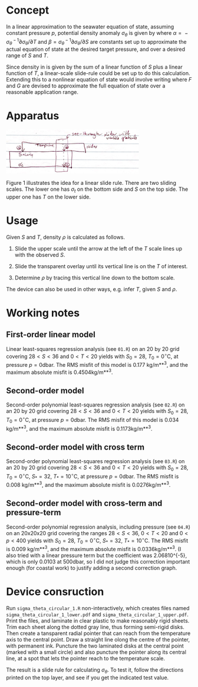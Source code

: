 Concept
=======

In a linear approximation to the seawater equation of state, assuming
constant pressure *p*, potential density anomaly *σ*<sub>*θ*</sub> is
given by where
*α* =  − *σ*<sub>*θ*</sub><sup> − 1</sup>∂*σ*<sub>*θ*</sub>/∂*T* and
*β* = *σ*<sub>*θ*</sub><sup> − 1</sup>∂*σ*<sub>*θ*</sub>/∂*S* are
constants set up to approximate the actual equation of state at the
desired target pressure, and over a desired range of *S* and *T*.

Since density in is given by the sum of a linear function of *S* plus a
linear function of *T*, a linear-scale slide-rule could be set up to do
this calculation. Extending this to a nonlinear equation of state would
involve writing where *F* and *G* are devised to approximate the full
equation of state over a reasonable application range.

Apparatus
=========

![Sketch of slide rule.](sigmat_idea.png)

Figure 1 illustrates the idea for a linear slide rule. There are two
sliding scales. The lower one has *σ*<sub>*t*</sub> on the bottom side
and *S* on the top side. The upper one has *T* on the lower side.

Usage
=====

Given *S* and *T*, density *ρ* is calculated as follows.

1.  Slide the upper scale until the arrow at the left of the *T* scale
    lines up with the observed *S*.

2.  Slide the transparent overlay until its vertical line is on the *T*
    of interest.

3.  Determine *ρ* by tracing this vertical line down to the bottom
    scale.

The device can also be used in other ways, e.g. infer *T*, given *S* and
*ρ*.

Working notes
=============

First-order linear model
------------------------

Linear least-squares regression analysis (see `01.R`) on an 20 by 20
grid covering 28 &lt; *S* &lt; 36 and 0 &lt; *T* &lt; 20 yields with
*S*<sub>0</sub> = 28, *T*<sub>0</sub> = 0<sup>∘</sup>C, at pressure
*p* = 0dbar. The RMS misfit of this model is 0.177 kg/m**<sup>3</sup>,
and the maximum absolute misfit is 0.4504kg/m**<sup>3</sup>.

Second-order model
------------------

Second-order polynomial least-squares regression analysis (see `02.R`)
on an 20 by 20 grid covering 28 &lt; *S* &lt; 36 and 0 &lt; *T* &lt; 20
yields with *S*<sub>0</sub> = 28, *T*<sub>0</sub> = 0<sup>∘</sup>C, at
pressure *p* = 0dbar. The RMS misfit of this model is 0.034
kg/m**<sup>3</sup>, and the maximum absolute misfit is
0.1173kg/m**<sup>3</sup>.

Second-order model with cross term
----------------------------------

Second-order polynomial least-squares regression analysis (see `03.R`)
on an 20 by 20 grid covering 28 &lt; *S* &lt; 36 and 0 &lt; *T* &lt; 20
yields with *S*<sub>0</sub> = 28, *T*<sub>0</sub> = 0<sup>∘</sup>C,
*S*<sub>\*</sub> = 32, *T*<sub>\*</sub> = 10<sup>∘</sup>C, at pressure
*p* = 0dbar. The RMS misfit is 0.008 kg/m**<sup>3</sup>, and the maximum
absolute misfit is 0.0276kg/m**<sup>3</sup>.

Second-order model with cross-term and pressure-term
----------------------------------------------------

Second-order polynomial regression analysis, including pressure (see
`04.R`) on an 20x20x20 grid covering the ranges 28 &lt; *S* &lt; 36,
0 &lt; *T* &lt; 20 and 0 &lt; *p* &lt; 400 yields with
*S*<sub>0</sub> = 28, *T*<sub>0</sub> = 0<sup>∘</sup>C,
*S*<sub>\*</sub> = 32, *T*<sub>\*</sub> = 10<sup>∘</sup>C. The RMS
misfit is 0.009 kg/m**<sup>3</sup>, and the maximum absolute misfit is
0.0336kg/m**<sup>3</sup>. (I also tried with a linear pressure term but
the coefficient was 2.06810^{-5}, which is only 0.0103 at 500dbar, so I
did not judge this correction important enough (for coastal work) to
justify adding a second correction graph.

Device consruction
==================

Run `sigma_theta_circular_1.R` non-interactively, which creates files
named `sigma_theta_circular_1_lower.pdf` and
`sigma_theta_circular_1_upper.pdf`. Print the files, and laminate in
clear plastic to make reasonably rigid sheets. Trim each sheet along the
dotted gray line, thus forming semi-rigid disks. Then create a
tansparent radial pointer that can reach from the temperature axis to
the central point. Draw a straight line olong the centre of the pointer,
with permanent ink. Puncture the two laminated disks at the central
point (marked with a small circle) and also puncture the pointer along
its central line, at a spot that lets the pointer reach to the
temperature scale.

The result is a slide rule for calculating *σ*<sub>*θ*</sub>. To test
it, follow the directions printed on the top layer, and see if you get
the indicated test value.
